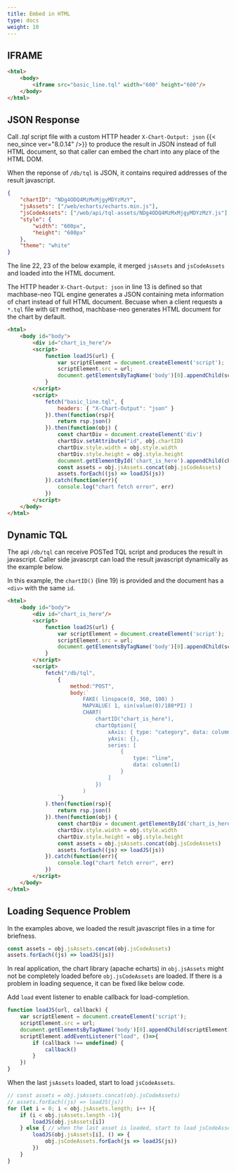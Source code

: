 ```yaml
---
title: Embed in HTML
type: docs
weight: 10
---
```


## IFRAME

```html {linenos=table,hl_lines=[3],linenostart=1}
<html>
    <body>
        <iframe src="basic_line.tql" width="600" height="600"/>
    </body>
</html>
```

## JSON Response

Call *.tql* script file with a custom HTTP header `X-Chart-Output: json` {{< neo_since ver="8.0.14" />}} 
to produce the result in JSON instead of full HTML document,
so that caller can embed the chart into any place of the HTML DOM.

When the reponse of `/db/tql` is JSON, it contains required addresses of the result javascript.

```json
{
    "chartID": "NDg4ODQ4MzMxMjgyMDYzMzY",
    "jsAssets": ["/web/echarts/echarts.min.js"],
	"jsCodeAssets": ["/web/api/tql-assets/NDg4ODQ4MzMxMjgyMDYzMzY.js"],
    "style": {
        "width": "600px",
        "height": "600px"	
    },
    "theme": "white"
}
```

The line 22, 23 of the below example, it merged `jsAssets` and `jsCodeAssets` and loaded into the HTML document.

The HTTP header `X-Chart-Output: json` in line 13 is defined 
so that machbase-neo TQL engine generates a JSON containing meta information of chart instead of full HTML document.
Becuase when a client requests a `*.tql` file with `GET` method, machbase-neo generates HTML document for the chart by default.

```html {linenos=table,hl_lines=[3,13,18,"22-23"],linenostart=1}
<html>
    <body id="body">
        <div id="chart_is_here"/>
        <script>
            function loadJS(url) {
                var scriptElement = document.createElement('script');
                scriptElement.src = url;
                document.getElementsByTagName('body')[0].appendChild(scriptElement);
            }
        </script>
        <script>
            fetch("basic_line.tql", {
                headers: { "X-Chart-Output": "json" }
            }).then(function(rsp){
                return rsp.json()
            }).then(function(obj) {
                const chartDiv = document.createElement('div')
                chartDiv.setAttribute("id", obj.chartID)
                chartDiv.style.width = obj.style.width
                chartDiv.style.height = obj.style.height
                document.getElementById('chart_is_here').appendChild(chartDiv)
                const assets = obj.jsAssets.concat(obj.jsCodeAssets)
                assets.forEach((js) => loadJS(js))
            }).catch(function(err){
                console.log("chart fetch error", err)
            })
        </script>
    </body>
</html>
```

## Dynamic TQL

The api `/db/tql` can receive POSTed TQL script and produces the result in javascript.
Caller side javascrpt can load the result javascript dynamically as the example below.

In this example, the `chartID()` (line 19) is provided and the document has a `<div>` with the same `id`.

```html {linenos=table,hl_lines=[3,12,19,38,39],linenostart=1}
<html>
    <body id="body">
        <div id="chart_is_here"/>
        <script>
            function loadJS(url) {
                var scriptElement = document.createElement('script');
                scriptElement.src = url;
                document.getElementsByTagName('body')[0].appendChild(scriptElement);
            }
        </script>
        <script>
            fetch("/db/tql", 
                {
                    method:"POST", 
                    body:`
                        FAKE( linspace(0, 360, 100) )
                        MAPVALUE( 1, sin(value(0)/180*PI) )
                        CHART(
                            chartID("chart_is_here"),
                            chartOption({
                                xAxis: { type: "category", data: column(0) },
                                yAxis: {},
                                series: [
                                    {
                                        type: "line",
                                        data: column(1)
                                    }
                                ]
                            })
                        )
                `}
            ).then(function(rsp){
                return rsp.json()
            }).then(function(obj) {
                const chartDiv = document.getElementById('chart_is_here')
                chartDiv.style.width = obj.style.width
                chartDiv.style.height = obj.style.height
                const assets = obj.jsAssets.concat(obj.jsCodeAssets)
                assets.forEach((js) => loadJS(js))
            }).catch(function(err){
                console.log("chart fetch error", err)
            })
        </script>
    </body>
</html>
```

## Loading Sequence Problem

In the examples above, we loaded the result javascript files in a time for briefness.
```js {linenos=table,linenostart=38}
const assets = obj.jsAssets.concat(obj.jsCodeAssets)
assets.forEach((js) => loadJS(js))
```

In real application, the chart library (apache echarts) in `obj.jsAssets` might not be completely loaded before `obj.jsCodeAssets` are loaded.
If there is a problem in loading sequence, it can be fixed like below code.

Add `load` event listener to enable callback for load-completion.

```js {linenos=table,hl_lines=["5-9"],linenostart=5}
function loadJS(url, callback) {
    var scriptElement = document.createElement('script');
    scriptElement.src = url;
    document.getElementsByTagName('body')[0].appendChild(scriptElement);
    scriptElement.addEventListener("load", ()=>{
        if (callback !== undefined) {
            callback()
        }
    })
}
```

When the last `jsAssets` loaded, start to load `jsCodeAssets`.

```js {linenos=table,hl_lines=[5,"7-9"],linenostart=38}
// const assets = obj.jsAssets.concat(obj.jsCodeAssets)
// assets.forEach((js) => loadJS(js))
for (let i = 0; i < obj.jsAssets.length; i++ ){
    if (i < obj.jsAssets.length -1){ 
        loadJS(obj.jsAssets[i])
    } else { // when the last asset is loaded, start to load jsCodeAssets
        loadJS(obj.jsAssets[i], () => {
            obj.jsCodeAssets.forEach(js => loadJS(js)) 
        })
    }
}
```